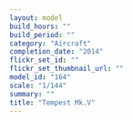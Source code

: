 ```yaml
---
layout: model
build_hours: ""
build_period: ""
category: "Aircraft"
completion_date: "2014"
flickr_set_id: ""
flickr_set_thumbnail_url: ""
model_id: "164"
scale: "1/144"
summary: ""
title: "Tempest Mk.V"
---
```



